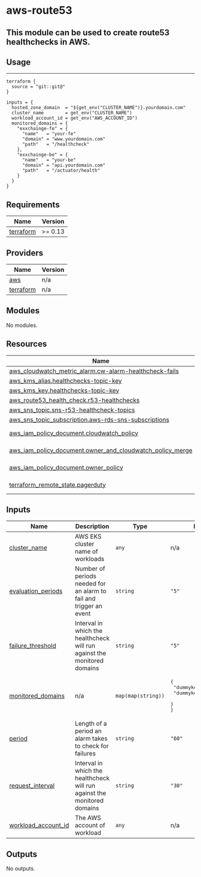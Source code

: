 # aws-route53

This module can be used to create route53 healthchecks in AWS.
----
## Usage
----

```
terraform {
  source = "git::git@"
}

inputs = {
  hosted_zone_domain  = "${get_env("CLUSTER_NAME")}.yourdomain.com"
  cluster_name        = get_env("CLUSTER_NAME")
  workload_account_id = get_env("AWS_ACCOUNT_ID")
  monitored_domains = {
    "exxchainge-fe" = {
      "name"   = "your-fe"
      "domain" = "www.yourdomain.com"
      "path"   = "/healthcheck"
    },
    "exxchainge-be" = {
      "name"   = "your-be"
      "domain" = "api.yourdomain.com"
      "path"   = "/actuator/health"
    }
  }
}

```



<!-- BEGINNING OF PRE-COMMIT-TERRAFORM DOCS HOOK -->
## Requirements

| Name | Version |
|------|---------|
| <a name="requirement_terraform"></a> [terraform](#requirement\_terraform) | >= 0.13 |

## Providers

| Name | Version |
|------|---------|
| <a name="provider_aws"></a> [aws](#provider\_aws) | n/a |
| <a name="provider_terraform"></a> [terraform](#provider\_terraform) | n/a |

## Modules

No modules.

## Resources

| Name | Type |
|------|------|
| [aws_cloudwatch_metric_alarm.cw-alarm-healthcheck-fails](https://registry.terraform.io/providers/hashicorp/aws/latest/docs/resources/cloudwatch_metric_alarm) | resource |
| [aws_kms_alias.healthchecks-topic-key](https://registry.terraform.io/providers/hashicorp/aws/latest/docs/resources/kms_alias) | resource |
| [aws_kms_key.healthchecks-topic-key](https://registry.terraform.io/providers/hashicorp/aws/latest/docs/resources/kms_key) | resource |
| [aws_route53_health_check.r53-healthchecks](https://registry.terraform.io/providers/hashicorp/aws/latest/docs/resources/route53_health_check) | resource |
| [aws_sns_topic.sns-r53-healthcheck-topics](https://registry.terraform.io/providers/hashicorp/aws/latest/docs/resources/sns_topic) | resource |
| [aws_sns_topic_subscription.aws-rds-sns-subscriptions](https://registry.terraform.io/providers/hashicorp/aws/latest/docs/resources/sns_topic_subscription) | resource |
| [aws_iam_policy_document.cloudwatch_policy](https://registry.terraform.io/providers/hashicorp/aws/latest/docs/data-sources/iam_policy_document) | data source |
| [aws_iam_policy_document.owner_and_cloudwatch_policy_merge](https://registry.terraform.io/providers/hashicorp/aws/latest/docs/data-sources/iam_policy_document) | data source |
| [aws_iam_policy_document.owner_policy](https://registry.terraform.io/providers/hashicorp/aws/latest/docs/data-sources/iam_policy_document) | data source |
| [terraform_remote_state.pagerduty](https://registry.terraform.io/providers/hashicorp/terraform/latest/docs/data-sources/remote_state) | data source |

## Inputs

| Name | Description | Type | Default | Required |
|------|-------------|------|---------|:--------:|
| <a name="input_cluster_name"></a> [cluster\_name](#input\_cluster\_name) | AWS EKS cluster name of workloads | `any` | n/a | yes |
| <a name="input_evaluation_periods"></a> [evaluation\_periods](#input\_evaluation\_periods) | Number of periods needed for an alarm to fail and trigger an event | `string` | `"5"` | no |
| <a name="input_failure_threshold"></a> [failure\_threshold](#input\_failure\_threshold) | Interval in which the healthcheck will run against the monitored domains | `string` | `"5"` | no |
| <a name="input_monitored_domains"></a> [monitored\_domains](#input\_monitored\_domains) | n/a | `map(map(string))` | <pre>{<br>  "dummykey": {<br>    "dummykey": "dummyval"<br>  }<br>}</pre> | no |
| <a name="input_period"></a> [period](#input\_period) | Length of a period an alarm takes to check for failures | `string` | `"60"` | no |
| <a name="input_request_interval"></a> [request\_interval](#input\_request\_interval) | Interval in which the healthcheck will run against the monitored domains | `string` | `"30"` | no |
| <a name="input_workload_account_id"></a> [workload\_account\_id](#input\_workload\_account\_id) | The AWS account of workload | `any` | n/a | yes |

## Outputs

No outputs.
<!-- END OF PRE-COMMIT-TERRAFORM DOCS HOOK —>
